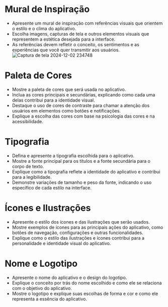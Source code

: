 # Mural de Inspiração
* Apresente um mural de inspiração com referências visuais que orientem o estilo e o clima do aplicativo.
* Escolha imagens, capturas de tela e outros elementos visuais que representem a estética desejada para a interface.
* As referências devem refletir o conceito, os sentimentos e as experiências que você quer transmitir aos usuários.
  ![Captura de tela 2024-12-02 234748](https://github.com/user-attachments/assets/ed060548-8ee4-4810-972d-e07fb5d1c9ea) 

# Paleta de Cores
* Mostre a paleta de cores que será usada no aplicativo.
* Inclua as cores principais e secundárias, explicando como cada uma delas contribui para a identidade visual.
* Destaque o uso de cores de contraste para chamar a atenção dos usuários em elementos como botões e notificações.
* Explique a escolha das cores com base na psicologia das cores e na acessibilidade.

# Tipografia
* Defina e apresente a tipografia escolhida para o aplicativo.
* Mostre a fonte principal para os títulos e a fonte secundária para o corpo de texto.
* Explique como a tipografia reflete a identidade do aplicativo e contribui para a legibilidade.
* Demonstre variações de tamanho e peso da fonte, indicando o uso específico de cada estilo na interface.

# Ícones e Ilustrações
* Apresente o estilo dos ícones e das ilustrações que serão usados.
* Mostre exemplos de ícones para as principais ações do aplicativo, como botões de navegação, configurações e outras funcionalidades.
* Explique como o estilo das ilustrações e ícones contribui para a personalidade e identidade visual do aplicativo.

# Nome e Logotipo
* Apresente o nome do aplicativo e o design do logotipo.
* Explique o conceito por trás do nome escolhido e como ele se relaciona com o objetivo do aplicativo.
* Mostre o logotipo e explique suas escolhas de forma e cor e como ele representa a essência do aplicativo.


